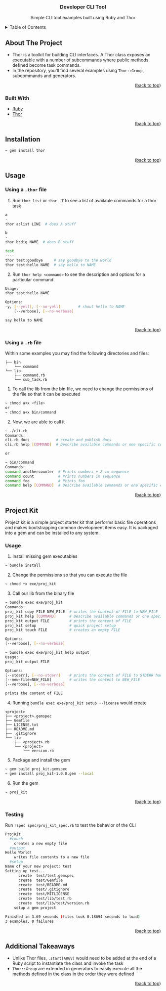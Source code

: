 <div id="top"></div>

<!-- PROJECT LOGO -->
<div align="center">
  <h3 align="center">Developer CLI Tool</h3>
  <p align="center">
    Simple CLI tool examples built using Ruby and Thor
  </p>
</div>



<!-- TABLE OF CONTENTS -->
<details>
  <summary>Table of Contents</summary>
  <ol>
    <li>
      <a href="#about-the-project">About The Project</a>
      <ul>
        <li><a href="#built-with">Built With</a></li>
      </ul>
    </li>
    <li><a href="#installation">Installation</a></li>
    <li><a href="#usage">Usage</a></li>
    <li><a href="#project-kit">Project Kit</a></li>
    <li><a href="#additional-takeaways">Additional Takeaways</a></li>
  </ol>
</details>



<!-- ABOUT THE PROJECT -->
## About The Project
* Thor is a toolkit for building CLI interfaces. A Thor class exposes an executable with a number of subcommands where public methods defined become task commands.
* In the repository, you'll find several examples using `Thor::Group`, subcommands and generators. 

<p align="right">(<a href="#top">back to top</a>)</p>

### Built With

* [Ruby](https://www.ruby-lang.org/en/)
* [Thor](http://whatisthor.com/)

<p align="right">(<a href="#top">back to top</a>)</p>



<!-- GETTING STARTED -->
## Installation

  ```sh
  ~ gem install thor
  ```

<p align="right">(<a href="#top">back to top</a>)</p>


## Usage
### Using a `.thor` file

1. Run `thor list` or `thor -T` to see a list of available commands for a thor task 
  ```sh
a
-
thor a:list LINE  # does A stuff

b
-
thor b:dig NAME  # does B stuff

test
----
thor test:goodbye     # say goodbye to the world
thor test:hello NAME  # say hello to NAME
  ```
2. Run `thor help <command>` to see the description and options for a particular command
  ```sh
Usage:
  thor test:hello NAME

Options:
  -y, [--yell], [--no-yell]        # shout hello to NAME
      [--verbose], [--no-verbose]  

say hello to NAME
  ```

<p align="right">(<a href="#top">back to top</a>)</p>

### Using a `.rb` file
Within some examples you may find the following directories and files:

```
├── bin
    └── command
└── lib
    ├── command.rb
    └── sub_task.rb
```

1. To call the lib from the bin file, we need to change the permissions of the file so that it can be executed
  ```sh
  ~ chmod a+x <file> 
  or 
  ~ chmod a+x bin/command
  ```

2. Now, we are able to call it
  ```sh
  ~ ./cli.rb
  Commands:
  cli.rb docs            # create and publish docs
  cli.rb help [COMMAND]  # Describe available commands or one specific command
  
  or 
  
  ~ bin/command
  Commands:
  command anothercounter  # Prints numbers + 2 in sequence
  command count           # Prints numbers in sequence
  command foo             # Prints foo
  command help [COMMAND]  # Describe available commands or one specific command
  ```


<p align="right">(<a href="#top">back to top</a>)</p>

## Project Kit 
Project kit is a simple project starter kit that performs basic file operations and makes bootstrapping common development items easy. It is packaged into a gem and can be installed to any system.

### Usage
1. Install missing gem executables
  ```sh
  ~ bundle install
  ```
  
2. Change the permissions so that you can execute the file
  ```sh
  ~ chmod +x exe/proj_kit
  ```

3. Call our lib from the binary file
  ```sh
  ~ bundle exec exe/proj_kit
Commands:
  proj_kit copy FILE NEW_FILE  # writes the content of FILE to NEW_FILE
  proj_kit help [COMMAND]      # Describe available commands or one specific ...
  proj_kit output FILE         # prints the content of FILE
  proj_kit setup               # quick project setup
  proj_kit touch FILE          # creates an empty FILE

Options:
  [--verbose], [--no-verbose]  
  
  ~ bundle exec exe/proj_kit help output
  Usage:
  proj_kit output FILE

Options:
  [--stderr], [--no-stderr]    # prints the content of FILE to STDERR handle
  [--new-file=NEW_FILE]        # writes the content to NEW_FILE
  [--verbose], [--no-verbose]  

prints the content of FILE
  ```

4. Running `bundle exec exe/proj_kit setup --license` would create
  ```
<project>
├── <project>.gemspec
├── Gemfile
├── LICENSE.txt
├── README.md
├── .gitignore
└── lib
      ├── <project>.rb
      └── <project>
          └── version.rb
```

5. Package and install the gem
  ```sh
  ~ gem build proj_kit.gemspec
  ~ gem install proj_kit-1.0.0.gem --local
  ```

6. Run the gem 
  ```sh
  ~ proj_kit
  ```

<p align="right">(<a href="#top">back to top</a>)</p>

### Testing
Run `rspec spec/proj_kit_spec.rb` to test the behavior of the CLI
  ```sh
  ProjKit
    #touch
      creates a new empty file
    #output
  Hello World!
      writes file contents to a new file
    #setup
  Name of your new project: test
  Setting up test...
        create  test/test.gemspec
        create  test/Gemfile
        create  test/README.md
        create  test/.gitignore
        create  test/MITLICENSE
        create  test/lib/test.rb
        create  test/lib/test/version.rb
      setup a gem project

  Finished in 3.69 seconds (files took 0.18694 seconds to load)
  3 examples, 0 failures
  ```

<p align="right">(<a href="#top">back to top</a>)</p>

## Additional Takeaways
* Unlike Thor files, `.start(ARGV)` would need to be added at the end of a Ruby script to instantiate the class and invoke the task
* `Thor::Group` are extended in generators to easily execute all the methods defined in the class in the order they were defined


<p align="right">(<a href="#top">back to top</a>)</p>
